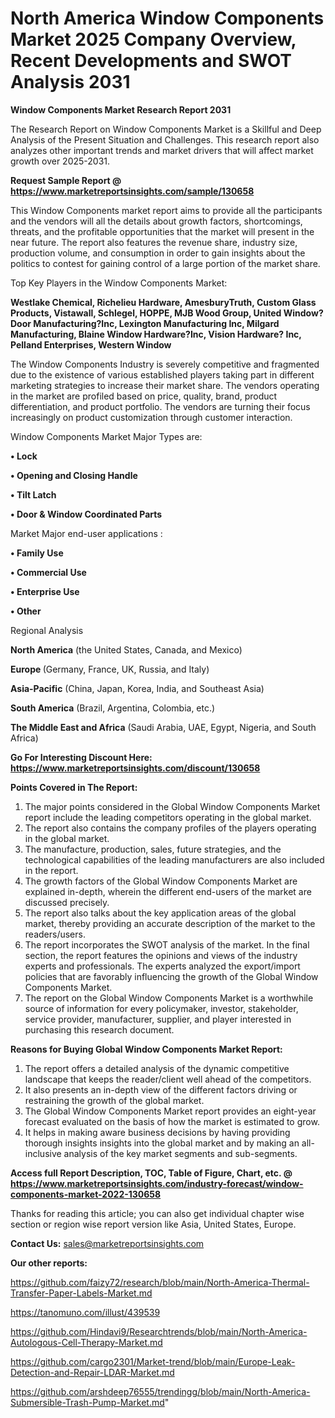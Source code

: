 # North America Window Components Market 2025 Company Overview, Recent Developments and SWOT Analysis 2031

<strong>Window Components Market Research Report 2031</strong>

The Research Report on Window Components Market is a Skillful and Deep Analysis of the Present Situation and Challenges. This research report also analyzes other important trends and market drivers that will affect market growth over 2025-2031.

<strong>Request Sample Report @ <a href=https://www.marketreportsinsights.com/sample/130658>https://www.marketreportsinsights.com/sample/130658</a></strong>

This Window Components market report aims to provide all the participants and the vendors will all the details about growth factors, shortcomings, threats, and the profitable opportunities that the market will present in the near future. The report also features the revenue share, industry size, production volume, and consumption in order to gain insights about the politics to contest for gaining control of a large portion of the market share.

Top Key Players in the Window Components Market:

<strong>Westlake Chemical, Richelieu Hardware, AmesburyTruth, Custom Glass Products, Vistawall, Schlegel, HOPPE, MJB Wood Group, United Window?Door Manufacturing?Inc, Lexington Manufacturing Inc, Milgard Manufacturing, Blaine Window Hardware?Inc, Vision Hardware? Inc, Pelland Enterprises, Western Window</strong>

The Window Components Industry is severely competitive and fragmented due to the existence of various established players taking part in different marketing strategies to increase their market share. The vendors operating in the market are profiled based on price, quality, brand, product differentiation, and product portfolio. The vendors are turning their focus increasingly on product customization through customer interaction.

Window Components Market Major Types are:

<strong>• Lock

• Opening and Closing Handle

• Tilt Latch

• Door & Window Coordinated Parts</strong>

Market Major end-user applications :

<strong>• Family Use

• Commercial Use

• Enterprise Use

• Other</strong>

Regional Analysis

</u><strong><b>North America</b></strong> (the United States, Canada, and Mexico)

<strong><b>Europe </b></strong>(Germany, France, UK, Russia, and Italy)

<strong><b>Asia-Pacific</b></strong> (China, Japan, Korea, India, and Southeast Asia)

<strong><b>South America</b></strong> (Brazil, Argentina, Colombia, etc.)

<strong><b>The Middle East and Africa</b></strong> (Saudi Arabia, UAE, Egypt, Nigeria, and South Africa)

<strong>Go For Interesting Discount Here: <a href=https://www.marketreportsinsights.com/discount/130658>https://www.marketreportsinsights.com/discount/130658</a></strong>

<strong>Points Covered in The Report:</strong>
<ol>
  <li>The major points considered in the Global Window Components Market report include the leading competitors operating in the global market.</li>
  <li>The report also contains the company profiles of the players operating in the global market.</li>
  <li>The manufacture, production, sales, future strategies, and the technological capabilities of the leading manufacturers are also included in the report.</li>
  <li>The growth factors of the Global Window Components Market are explained in-depth, wherein the different end-users of the market are discussed precisely.</li>
  <li>The report also talks about the key application areas of the global market, thereby providing an accurate description of the market to the readers/users.</li>
  <li>The report incorporates the SWOT analysis of the market. In the final section, the report features the opinions and views of the industry experts and professionals. The experts analyzed the export/import policies that are favorably influencing the growth of the Global Window Components Market.</li>
  <li>The report on the Global Window Components Market is a worthwhile source of information for every policymaker, investor, stakeholder, service provider, manufacturer, supplier, and player interested in purchasing this research document.</li>
</ol>
<strong>Reasons for Buying Global Window Components Market Report:</strong>

<ol>
  <li>The report offers a detailed analysis of the dynamic competitive landscape that keeps the reader/client well ahead of the competitors.</li>
  <li>It also presents an in-depth view of the different factors driving or restraining the growth of the global market.</li>
  <li>The Global Window Components Market report provides an eight-year forecast evaluated on the basis of how the market is estimated to grow.</li>
  <li>It helps in making aware business decisions by having providing thorough insights insights into the global market and by making an all-inclusive analysis of the key market segments and sub-segments.</li>
</ol>
<strong>Access full Report Description, TOC, Table of Figure, Chart, etc. @ <a href=https://www.marketreportsinsights.com/industry-forecast/window-components-market-2022-130658>https://www.marketreportsinsights.com/industry-forecast/window-components-market-2022-130658</a></strong>


Thanks for reading this article; you can also get individual chapter wise section or region wise report version like Asia, United States, Europe.

<strong>Contact Us:</strong>
sales@marketreportsinsights.com

<strong>Our other reports:</strong>

<a href=https://github.com/faizy72/research/blob/main/North-America-Thermal-Transfer-Paper-Labels-Market.md>https://github.com/faizy72/research/blob/main/North-America-Thermal-Transfer-Paper-Labels-Market.md</a>

<a href=https://tanomuno.com/illust/439539>https://tanomuno.com/illust/439539</a>

<a href=https://github.com/Hindavi9/Researchtrends/blob/main/North-America-Autologous-Cell-Therapy-Market.md>https://github.com/Hindavi9/Researchtrends/blob/main/North-America-Autologous-Cell-Therapy-Market.md</a>

<a href=https://github.com/cargo2301/Market-trend/blob/main/Europe-Leak-Detection-and-Repair-LDAR-Market.md>https://github.com/cargo2301/Market-trend/blob/main/Europe-Leak-Detection-and-Repair-LDAR-Market.md</a>

<a href=https://github.com/arshdeep76555/trendingg/blob/main/North-America-Submersible-Trash-Pump-Market.md>https://github.com/arshdeep76555/trendingg/blob/main/North-America-Submersible-Trash-Pump-Market.md</a>"
